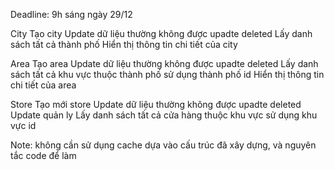 Deadline: 9h sáng ngày 29/12

City
Tạo city
Update dữ liệu thường không được upadte deleted
Lấy danh sách tất cả thành phố
Hiển thị thông tin chi tiết của city

Area
Tạo area
Update dữ liệu thường không được upadte deleted
Lấy danh sách tất cả khu vực thuộc thành phố sử dụng thành phố id
Hiển thị thông tin chi tiết của area

Store
Tạo mới store
Update dữ liệu thường không được upadte deleted
Update quản ly
Lấy danh sách tất cả cửa hàng thuộc khu vực sử dụng khu vực id

Note:
không cần sử dụng cache
dựa vào cấu trúc đã xây dựng, và nguyên tắc code để làm
